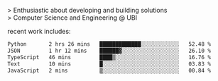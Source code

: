 
<!--<img width="1415" height="100" alt="blu" src="https://github.com/rdsilva01/rdsilva01/assets/101207588/deb060e5-d035-4f09-b511-e3f50605b207">-->

\> Enthusiastic about developing and building solutions <br>
\> Computer Science and Engineering @ UBI

<!-- <a href="https://www.rodrigosilva.live/">personal website</a> 🏁 -->

<!-- ![](https://komarev.com/ghpvc/?username=rdsilva01) -->

recent work includes:
<!--START_SECTION:waka-->

```txt
Python       2 hrs 26 mins   █████████████░░░░░░░░░░░░   52.48 %
JSON         1 hr 12 mins    ██████▓░░░░░░░░░░░░░░░░░░   26.10 %
TypeScript   46 mins         ████▒░░░░░░░░░░░░░░░░░░░░   16.76 %
Text         10 mins         █░░░░░░░░░░░░░░░░░░░░░░░░   03.83 %
JavaScript   2 mins          ▒░░░░░░░░░░░░░░░░░░░░░░░░   00.84 %
```

<!--END_SECTION:waka-->

